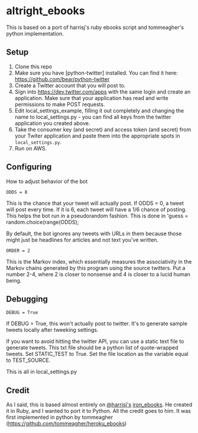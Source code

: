 # altright_ebooks

This is based on a port of harrisj's ruby ebooks script and  tommeagher's python implementation.


## Setup

1. Clone this repo
2. Make sure you have [python-twitter] installed. You can find it here: https://github.com/bear/python-twitter
3. Create a Twitter account that you will post to.
4. Sign into https://dev.twitter.com/apps with the same login and create an application. Make sure that your application has read and write permissions to make POST requests.
5. Edit local_settings_example, filling it out completely and changing the name to local_settings.py - you can find all keys from the twitter application you created above. 
6. Take the consumer key (and secret) and access token (and secret) from your Twiter application and paste them into the appropriate spots in `local_settings.py`.
7. Run on AWS.

## Configuring

How to adjust behavior of the bot 

```
ODDS = 8
```
This is the chance that your tweet will actually post. If ODDS = 0, a tweet will post every time. If it is 6, each tweet will have a 1/6 chance of posting. This helps the bot run in a pseudorandom fashion. This is done in 'guess = random.choice(range(ODDS);


By default, the bot ignores any tweets with URLs in them because those might just be headlines for articles and not text you've written.

```
ORDER = 2
```

This is the Markov index, which essentially measures the associativity in the Markov chains generated by this program using the source twitters. Put a number 2-4, where 2 is closer to nonsense and 4 is closer to a lucid human being. 


## Debugging

```
DEBUG = True 
```

If DEBUG = True, this won't actually post to twitter. It's to generate sample tweets locally after tweeking settings.

If you want to avoid hitting the twitter API, you can use a static text file to generate tweets. This txt file should be a python list of quote-wrapped tweets. Set STATIC_TEST to True. Set the file location as the variable equal to TEST_SOURCE.

This is all in local_settings.py


## Credit
As I said, this is based almost entirely on [@harrisj's](https://twitter.com/harrisj) [iron_ebooks](https://github.com/harrisj/iron_ebooks/). He created it in Ruby, and I wanted to port it to Python. All the credit goes to him. It was first implemented in python by tommeagher (https://github.com/tommeagher/heroku_ebooks)
